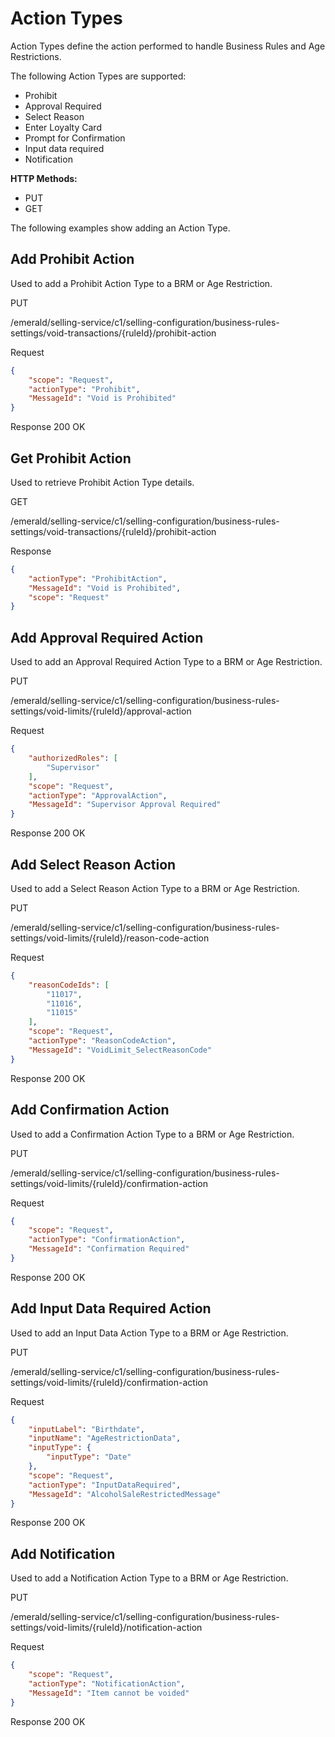 # Action Types

Action Types define the action performed to handle Business Rules and Age Restrictions.

The following Action Types are supported:

* Prohibit
* Approval Required
* Select Reason
* Enter Loyalty Card
* Prompt for Confirmation
* Input data required
* Notification

**HTTP Methods:**

* PUT
* GET

The following examples show adding an Action Type.

## Add Prohibit Action

Used to add a Prohibit Action Type to a BRM or Age Restriction.

PUT

/emerald/selling-service/c1/selling-configuration/business-rules-settings/void-transactions/{ruleId}/prohibit-action

Request

```json
{
    "scope": "Request",
    "actionType": "Prohibit",
    "MessageId": "Void is Prohibited"
}
```

Response 200 OK

## Get Prohibit Action

Used to retrieve Prohibit Action Type details.

GET

/emerald/selling-service/c1/selling-configuration/business-rules-settings/void-transactions/{ruleId}/prohibit-action

Response

```json
{
    "actionType": "ProhibitAction",
    "MessageId": "Void is Prohibited",
    "scope": "Request"
}
```

## Add Approval Required Action

Used to add an Approval Required Action Type to a BRM or Age Restriction.

PUT

/emerald/selling-service/c1/selling-configuration/business-rules-settings/void-limits/{ruleId}/approval-action

Request

```json
{
    "authorizedRoles": [
        "Supervisor"
    ],
    "scope": "Request",
    "actionType": "ApprovalAction",
    "MessageId": "Supervisor Approval Required"
}
```

Response 200 OK

## Add Select Reason Action

Used to add a Select Reason Action Type to a BRM or Age Restriction.

PUT

/emerald/selling-service/c1/selling-configuration/business-rules-settings/void-limits/{ruleId}/reason-code-action

Request

```json
{
    "reasonCodeIds": [
        "11017",
        "11016",
        "11015"
    ],
    "scope": "Request",
    "actionType": "ReasonCodeAction",
    "MessageId": "VoidLimit_SelectReasonCode"
}
```

Response 200 OK

## Add Confirmation Action

Used to add a Confirmation Action Type to a BRM or Age Restriction.

PUT

/emerald/selling-service/c1/selling-configuration/business-rules-settings/void-limits/{ruleId}/confirmation-action

Request

```json
{
    "scope": "Request",
    "actionType": "ConfirmationAction",
    "MessageId": "Confirmation Required"
}
```

Response 200 OK

## Add Input Data Required Action

Used to add an Input Data Action Type to a BRM or Age Restriction.

PUT

/emerald/selling-service/c1/selling-configuration/business-rules-settings/void-limits/{ruleId}/confirmation-action

Request

```json
{
    "inputLabel": "Birthdate",
    "inputName": "AgeRestrictionData",
    "inputType": {
        "inputType": "Date"
    },
    "scope": "Request",
    "actionType": "InputDataRequired",
    "MessageId": "AlcoholSaleRestrictedMessage"
}
```

Response 200 OK

## Add Notification

Used to add a Notification Action Type to a BRM or Age Restriction.

PUT

/emerald/selling-service/c1/selling-configuration/business-rules-settings/void-limits/{ruleId}/notification-action

Request

```json
{
    "scope": "Request",
    "actionType": "NotificationAction",
    "MessageId": "Item cannot be voided"
}
```

Response 200 OK

